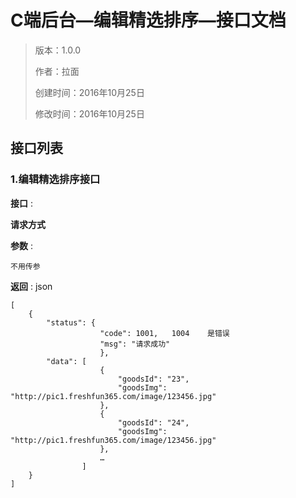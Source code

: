 # C端后台—编辑精选排序—接口文档

> 版本：1.0.0
>
> 作者：拉面
>
> 创建时间：2016年10月25日
>
> 修改时间：2016年10月25日

## 接口列表

### 1.编辑精选排序接口

**接口** : 

**请求方式**  

**参数** : 

``` 
不用传参
```

**返回** :
json

``` 
[
	{
        "status": {
                    "code": 1001,   1004    是错误
                    "msg": "请求成功"
                    },
        "data": [
                    {
                        "goodsId": "23",
                        "goodsImg": "http://pic1.freshfun365.com/image/123456.jpg"
                    },
                    {
                        "goodsId": "24",
                        "goodsImg": "http://pic1.freshfun365.com/image/123456.jpg"
                    },
                    …
                ]
    }	
]
```
